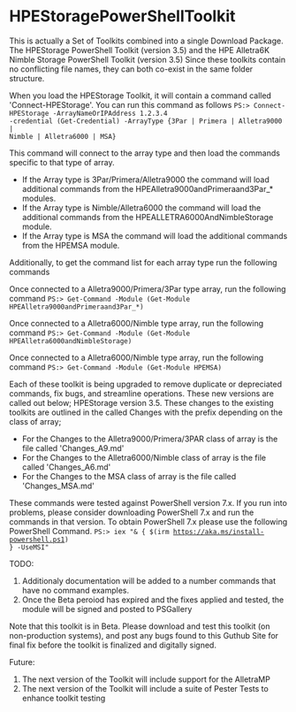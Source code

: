 # HPEStoragePowerShellToolkit
This is actually a Set of Toolkits combined into a single Download Package.
The HPEStorage PowerShell Toolkit (version 3.5) and the HPE Alletra6K Nimble Storage PowerShell Toolkit (version 3.5)
Since these toolkits contain no conflicting file names, they can both co-exist in the same folder structure. 

When you load the HPEStorage Toolkit, it will contain a command called 'Connect-HPEStorage'. You can run this command as follows
<code>PS:> Connect-HPEStorage -ArrayNameOrIPAddress 1.2.3.4 -credential (Get-Credential) -ArrayType {3Par | Primera | Alletra9000 | Nimble | Alletra6000 | MSA}</code>
    
This command will connect to the array type and then load the commands specific to that type of array. 
- If the Array type is 3Par/Primera/Alletra9000 the command will load additional commands from the HPEAlletra9000andPrimeraand3Par_* modules.
- If the Array type is Nimble/Alletra6000 the command will load the additional commands from the HPEALLETRA6000AndNimbleStorage module.
- If the Array type is MSA the command will load the additional commands from the HPEMSA module.

Additionally, to get the command list for each array type run the following commands

Once connected to a Alletra9000/Primera/3Par type array, run the following command
<code>PS:> Get-Command -Module (Get-Module HPEAlletra9000andPrimeraand3Par_*) </code>

Once connected to a Alletra6000/Nimble type array, run the following command
<code>PS:> Get-Command -Module (Get-Module HPEAlletra6000andNimbleStorage) </code>

Once connected to a Alletra6000/Nimble type array, run the following command
<code>PS:> Get-Command -Module (Get-Module HPEMSA) </code>

Each of these toolkit is being upgraded to remove duplicate or depreciated commands, fix bugs, and streamline operations. These new versions are called out below;
HPEStorage version 3.5. These changes to the existing toolkits are outlined in the called Changes with the prefix depending on the class of array;
- For the Changes to the Alletra9000/Primera/3PAR class of array is the file called 'Changes_A9.md'
- For the Changes to the Alletra6000/Nimble class of array is the file called 'Changes_A6.md'
- For the Changes to the MSA class of array is the file called 'Changes_MSA.md'

These commands were tested against PowerShell version 7.x. If you run into problems, please consider downloading 
PowerShell 7.x and run the commands in that version. To obtain PowerShell 7.x please use the following PowerShell Command.
<code>PS:> iex "& { $(irm https://aka.ms/install-powershell.ps1) } -UseMSI" </code>

TODO: 
1. Additionaly documentation will be added to a number commands that have no command examples.
2. Once the Beta peroiod has expired and the fixes applied and tested, the module will be signed and posted to PSGallery

Note that this toolkit is in Beta. Please download and test this toolkit (on non-production systems), and post any bugs found to this Guthub Site for final fix before the toolkit is finalized and digitally signed.

Future:
1. The next version of the Toolkit will include support for the AlletraMP
2. The next version of the Toolkit will include a suite of Pester Tests to enhance toolkit testing
